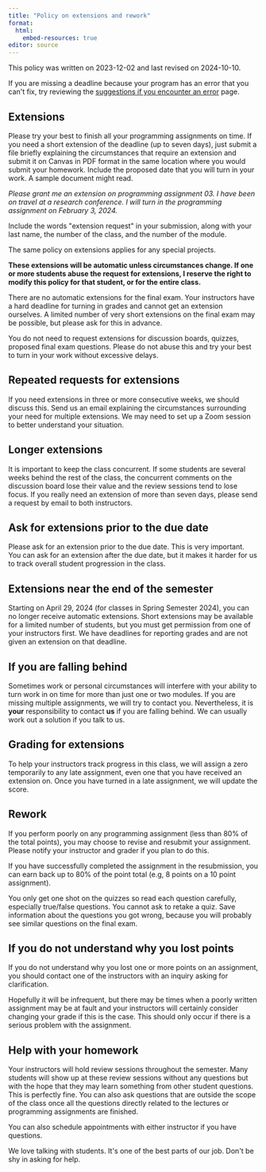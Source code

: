 ```yaml
---
title: "Policy on extensions and rework"
format:
  html: 
    embed-resources: true
editor: source
---
```


This policy was written on 2023-12-02 and last revised on 2024-10-10.

If you are missing a deadline because your program has an error that you can't fix, try reviewing the [suggestions if you encounter an error][sim3] page.

## Extensions

Please try your best to finish all your programming assignments on time. If you need a short extension of the deadline (up to seven days), just submit a file briefly explaining the circumstances that require an extension and submit it on Canvas in PDF format in the same location where you would submit your homework. Include the proposed date that you will turn in your work. A sample document might read.

*Please grant me an extension on programming assignment 03. I have been on travel at a research conference. I will turn in the programming assignment on February 3, 2024.* 

Include the words "extension request" in your submission, along with your last name, the number of the class, and the number of the module.

The same policy on extensions applies for any special projects.

**These extensions will be automatic unless circumstances change. If one or more students abuse the request for extensions, I reserve the right to modify this policy for that student, or for the entire class.**

There are no automatic extensions for the final exam. Your instructors have a hard deadline for turning in grades and cannot get an extension ourselves. A limited number of very short extensions on the final exam may be possible, but please ask for this in advance.

You do not need to request extensions for discussion boards, quizzes, proposed final exam questions. Please do not abuse this and try your best to turn in your work without excessive delays.

## Repeated requests for extensions

If you need extensions in three or more consecutive weeks, we should discuss this. Send us an email explaining the circumstances surrounding your need for multiple extensions. We may need to set up a Zoom session to better understand your situation.

## Longer extensions

It is important to keep the class concurrent. If some students are several weeks behind the rest of the class, the concurrent comments on the discussion board lose their value and the review sessions tend to lose focus. If you really need an extension of more than seven days, please send a request by email to both instructors.

## Ask for extensions prior to the due date

Please ask for an extension prior to the due date. This is very important. You can ask for an extension after the due date, but it makes it harder for us to track overall student progression in the class.

## Extensions near the end of the semester

Starting on April 29, 2024 (for classes in Spring Semester 2024), you can no longer receive automatic extensions. Short extensions may be available for a limited number of students, but you must get permission from one of your instructors first. We have deadlines for reporting grades and are not given an extension on that deadline.

## If you are falling behind

Sometimes work or personal circumstances will interfere with your ability to turn work in on time for more than just one or two modules. If you are missing multiple assignments, we will try to contact you. Nevertheless, it is **your** responsibility to contact **us** if you are falling behind. We can usually work out a solution if you talk to us.

## Grading for extensions

To help your instructors track progress in this class, we will assign a zero temporarily to any late assignment, even one that you have received an extension on. Once you have turned in a late assignment, we will update the score.

## Rework

If you perform poorly on any programming assignment (less than 80% of the total points), you may choose to revise and resubmit your assignment. Please notify your instructor and grader if you plan to do this.

If you have successfully completed the assignment in the resubmission, you can earn back up to 80% of the point total (e.g, 8 points on a 10 point assignment).

You only get one shot on the quizzes so read each question carefully, especially true/false questions. You cannot ask to retake a quiz. Save information about the questions you got wrong, because you will probably see similar questions on the final exam.

## If you do not understand why you lost points

If you do not understand why you lost one or more points on an assignment, you should contact one of the instructors with an inquiry asking for clarification.

Hopefully it will be infrequent, but there may be times when a poorly written assignment may be at fault and your instructors will certainly consider changing your grade if this is the case. This should only occur if there is a serious problem with the assignment.

## Help with your homework

Your instructors will hold review sessions throughout the semester. Many students will show up at these review sessions without any questions but with the hope that they may learn something from other student questions. This is perfectly fine. You can also ask questions that are outside the scope of the class once all the questions directly related to the lectures or programming assignments are finished.

You can also schedule appointments with either instructor if you have questions.

We love talking with students. It's one of the best parts of our job. Don't be shy in asking for help.

[sim3]: https://github.com/pmean/classes/blob/master/general/suggestions-if-you-encounter-an-error.md